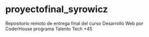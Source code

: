 # proyectofinal_syrowicz
Repositorio remoto de entrega final del curso Desarrollo Web por CoderHouse programa Talento Tech +45
